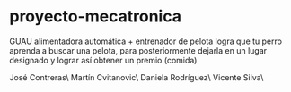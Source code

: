 # proyecto-mecatronica
GUAU alimentadora automática + entrenador de pelota
logra que tu perro aprenda a buscar una pelota, para posteriormente dejarla en un lugar designado y lograr así obtener un premio (comida)

José Contreras\\
Martín Cvitanovic\\
Daniela Rodríguez\\
Vicente Silva\\

